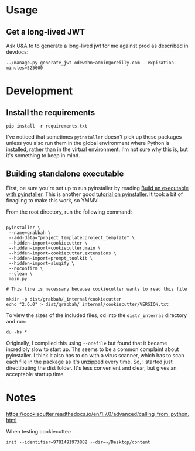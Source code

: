 # Usage

## Get a long-lived JWT

Ask U&A to to generate a long-lived jwt for me against prod as described in devdocs:

```
../manage.py generate_jwt odewahn+admin@oreilly.com --expiration-minutes=525600
```

# Development

## Install the requirements

```
pip install -r requirements.txt
```

I've noticed that sometimes `pyinstaller` doesn't pick up these packages unless you also run them in the global environment where Python is installed, rather than in the virtual environment. I'm not sure why this is, but it's something to keep in mind.

## Building standalone executable

First, be sure you're set up to run pyinstaller by reading [Build an executable with pyinstaller](http://www.gregreda.com/2023/05/18/notes-on-using-pyinstaller-poetry-and-pyenv/). This is another good [tutorial on pyinstaller](https://www.devdungeon.com/content/pyinstaller-tutorial). It took a bit of finagling to make this work, so YMMV.

From the root directory, run the following command:

```

pyinstaller \
 --name=grabbah \
 --add-data="project_template:project_template" \
 --hidden-import=cookiecutter \
 --hidden-import=cookiecutter.main \
 --hidden-import=cookiecutter.extensions \
 --hidden-import=prompt_toolkit \
 --hidden-import=slugify \
 --noconfirm \
 --clean \
 main.py

# This line is necessary because cookiecutter wants to read this file

mkdir -p dist/grabbah/_internal/cookiecutter
echo "2.6.0" > dist/grabbah/_internal/cookiecutter/VERSION.txt
```

To view the sizes of the included files, cd into the `dist/_internal` directory and run:

```
du -hs *
```

Originally, I compiled this using `--onefile` but found that it became incredibly slow to start up. Ths seems to be a common complaint about pyinstaller. I think it also has to do with a virus scanner, which has to scan each file in the package as it's unzipped every time. So, I started just directibuting the dist folder. It's less convenient and clear, but gives an acceptable startup time.

# Notes

https://cookiecutter.readthedocs.io/en/1.7.0/advanced/calling_from_python.html

When testing cookiecutter:

```
init --identifier=9781491973882 --dir=~/Desktop/content
```
